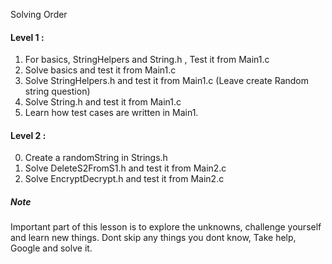 Solving Order 

#### Level 1 :

1. For basics, StringHelpers and String.h , Test it from Main1.c 
2. Solve basics and test it from Main1.c
3. Solve StringHelpers.h and test it from Main1.c (Leave create Random string question)
4. Solve String.h and test it from Main1.c
5. Learn how test cases are written in Main1.

#### Level 2 :
0. Create a randomString in Strings.h
1. Solve DeleteS2FromS1.h and test it from Main2.c
2. Solve EncryptDecrypt.h and test it from Main2.c


##### Note
Important part of this lesson is to explore the unknowns, challenge yourself and learn new things.
Dont skip any things you dont know, Take help, Google and solve it.

